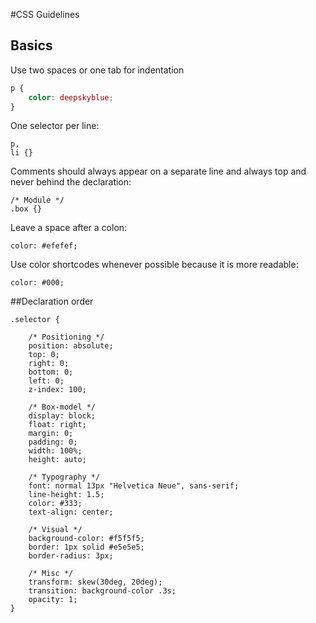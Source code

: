 #CSS Guidelines


## Basics

Use two spaces or one tab for indentation

```css
p {
	color: deepskyblue;
}
```

One selector per line:
```
p,
li {}
```

Comments should always appear on a separate line and always top and never behind the declaration:

```
/* Module */
.box {}
```

Leave a space after a colon:

```
color: #efefef;
```

Use color shortcodes whenever possible because it is more readable:

```
color: #000;
```

##Declaration order


```
.selector {

	/* Positioning */
	position: absolute;
	top: 0;
	right: 0;
	bottom: 0;
	left: 0;
	z-index: 100;

	/* Box-model */
	display: block;
	float: right;
	margin: 0;
	padding: 0;
	width: 100%;
	height: auto;

	/* Typography */
	font: normal 13px "Helvetica Neue", sans-serif;
	line-height: 1.5;
	color: #333;
	text-align: center;

	/* Visual */
	background-color: #f5f5f5;
	border: 1px solid #e5e5e5;
	border-radius: 3px;

	/* Misc */
	transform: skew(30deg, 20deg);
	transition: background-color .3s;
	opacity: 1;
}
```